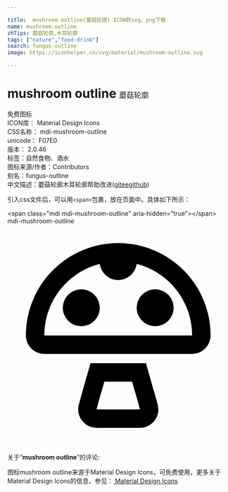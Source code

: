 ```yaml
---

title:  mushroom outline(蘑菇轮廓) ICON转svg、png下载
name: mushroom-outline
zhTips: 蘑菇轮廓,木耳轮廓
tags: ["nature","food-drink"]
search: fungus-outline
image: https://iconhelper.cn/svg/material/mushroom-outline.svg

---
```


# mushroom outline  <small style="font-size: 60%;font-weight: 100">蘑菇轮廓</small>


<div class="detail-page">
<p>
<span><span class="badge-success badge">免费图标</span> </span>
<br/>
<span>
ICON库：
<span class="badge-secondary badge">Material Design Icons</span> 
</span>
<br/>
<span>
CSS名称：
<span class="badge-secondary badge">mdi-mushroom-outline</span> 
</span>
<br/>
<span>
unicode：
<span class="badge-secondary badge">F07E0</span> 
<copy-btn content='F07E0' btn-title=""></copy-btn>
<copy-btn :content='String.fromCodePoint(parseInt("F07E0", 16))' btn-title="复制U"></copy-btn>
</span>
<br/>
<span>
版本：
<span class="badge-secondary badge">2.0.46</span> 
</span><br/><span>标签：<span class="badge-light badge"><router-link to="/tags/nature.html">自然</router-link></span><span class="badge-light badge"><router-link to="/tags/food-drink.html">食物、酒水</router-link></span></span>
<br/>
<span>图标来源/作者：<span class="badge-light badge">Contributors</span></span> 
<br/>
<span>别名：<span class="badge-light badge">fungus-outline</span></span><br/><span class="zh-detail">中文描述：<span class="badge-primary badge">蘑菇轮廓</span><span class="badge-primary badge">木耳轮廓</span><span class="help-link"><span>帮助改进</span>(<a href="https://gitee.com/liuwave/icon-helper/edit/master/json/material/mushroom-outline.json" target="_blank" rel="noopener noreferrer">gitee</a><a href="https://github.com/liuwave/icon-helper/edit/master/json/material/mushroom-outline.json" target="_blank" rel="noopener noreferrer">github</a></span>)</span><br/>
</p>
</div>
<div class="alert alert-dark">
  <i class="mdi mdi-mushroom-outline mdi-48px"></i>
  <i class="mdi mdi-mushroom-outline mdi-36px"></i>
  <i class="mdi mdi-mushroom-outline mdi-24px"></i>
  <i class="mdi mdi-mushroom-outline mdi-18px"></i>
</div>
<div>
  <p>引入css文件后，可以用<code>&lt;span&gt;</code>包裹，放在页面中。具体如下所示：    
  </p>
  <div class="alert alert-primary" style="font-size: 14px">
    &lt;span class="mdi mdi-mushroom-outline" aria-hidden="true"&gt;&lt;/span&gt;
    <copy-btn content='<span class="mdi mdi-mushroom-outline" aria-hidden="true"></span>'></copy-btn>
  </div>
  <div class="alert alert-secondary">
    <i class="mdi mdi-mushroom-outline"
    style="font-size: 24px"
    aria-hidden="true"></i> mdi-mushroom-outline
    <copy-btn content="mdi-mushroom-outline" btn-title="复制图标名称"></copy-btn>
  </div>
</div>
<div id="svg" class="svg-wrap">
<svg xmlns="http://www.w3.org/2000/svg" viewBox="0 0 24 24"><path d="M4,12H20C20,8.27 17.44,5.13 14,4.25C13.86,5.24 13,6 12,6C11,6 10.14,5.24 10,4.25C6.56,5.13 4,8.27 4,12M12,2A10,10 0 0,1 22,12A2,2 0 0,1 20,14H4A2,2 0 0,1 2,12A10,10 0 0,1 12,2M13.5,17H10.5L9.92,19L9.65,20H14.35L14.08,19L13.5,17M15,15L16,18.5L16.27,19.45L16.35,20C16.35,21.1 15.45,22 14.35,22H9.65L9.17,21.94C8.1,21.66 7.45,20.57 7.73,19.5L8,18.5L9,15H15M16,7A2,2 0 0,1 18,9A2,2 0 0,1 16,11A2,2 0 0,1 14,9A2,2 0 0,1 16,7M8,7A2,2 0 0,1 10,9A2,2 0 0,1 8,11A2,2 0 0,1 6,9A2,2 0 0,1 8,7Z" /></svg>
</div>
<detail full-name='mdi-mushroom-outline'></detail>
<div class="icon-detail__container">
<p>关于“<b>mushroom outline</b>”的评论:</p>
</div>
<Vssue title="关于“mushroom outline”的评论" />    
<div><p>图标mushroom outline来源于Material Design Icons，可免费使用，更多关于 Material Design Icons的信息，参见：<a target="_blank" href="https://iconhelper.cn/material.html"> Material Design Icons</a>
</p></div>
